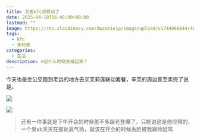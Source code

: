 ```yaml
---
title: 又去kfc买联动了
date: 2025-04-18T16:46:00+08:00
lastmod: ""
image: https://res.cloudinary.com/dwzwo1e1p/image/upload/v1744966044/48cf253e2433dfa7ed05bffd70bb547_bm1j9d.jpg
tags:
  - kfc
  - 芙莉莲
categories:
  - 生活
description: m记什么时候支棱起来？
---
```

今天也是坐公交跑到老远的地方去买芙莉莲联动套餐，辛芙的周边甚至卖完了说是。

![](https://res.cloudinary.com/dwzwo1e1p/image/upload/v1744966136/d44fff3afa4f299f2f4889860064a22_gwqr5k.jpg)

![](https://res.cloudinary.com/dwzwo1e1p/image/upload/v1744966141/bde719b7cae578b6ef6647cee108950_gwkddf.jpg)

> 还有一件事就是下午开会的时候差不多跟老登爆了，只能说这是他应得的，一个臭sb天天在那趾高气扬，就该在开会的时候丢脸被我跟师姐骂

